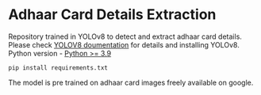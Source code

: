 # Adhaar Card Details Extraction
Repository trained in YOLOv8 to detect and extract adhaar card details. <br>
Please check <a href="https://github.com/ultralytics/ultralytics/tree/main "> YOLOV8 doumentation</a> for details and installing YOLOv8. <br>
Python version - <a href = "https://docs.python.org/3.9/"> Python >= 3.9</a>
```
pip install requirements.txt
```
The model is pre trained on adhaar card images freely available on google.
